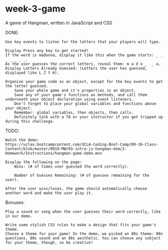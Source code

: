 # week-3-game
A game of Hangman, written in JavaScript and CSS

DONE:
    
    Use key events to listen for the letters that your players will type.

    Display Press any key to get started!
    If the word is madonna, display it like this when the game starts: _ _ _ _ _ _ _.
    As the user guesses the correct letters, reveal them: m a d o _  _ a.
    Display Letters Already Guessed: (Letters the user has guessed, displayed like L Z Y H).

    Organize your game code as an object, except for the key events to get the letter guessed. 
        Save your whole game and it's properties in an object.
        Save any of your game's functions as methods, and call them underneath your object declaration using event listeners.
        Don't forget to place your global variables and functions above your object.
        Remember: global variables, then objects, then calls.
        Definitely talk with a TA or your instructor if you get tripped up during this challenge.

TODO:

    Watch the demo:
    https://uclax.bootcampcontent.com/UCLA-Coding-Boot-Camp/09-16-Class-Content/blob/master/0919-MW/03-intro-js-hangman-dom/2-Homework/Instructions/hangman-game-demo.mov

    Display the following on the page:
        Wins: (# of times user guessed the word correctly).

        Number of Guesses Remaining: (# of guesses remaining for the user).

    After the user wins/loses, the game should automatically choose another word and make the user play it.

Bonuses:

    Play a sound or song when the user guesses their word correctly, like in our demo.

    Write some stylish CSS rules to make a design that fits your game's theme.
    Choose a theme for your game! In the demo, we picked an 80s theme: 80s questions, 80s sound and an 80s aesthetic. You can choose any subject for your theme, though, so be creative!
